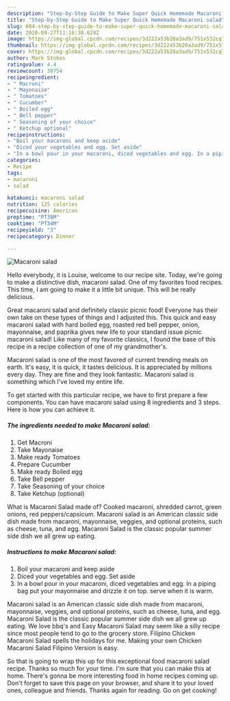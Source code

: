 ```yaml
---
description: "Step-by-Step Guide to Make Super Quick Homemade Macaroni salad"
title: "Step-by-Step Guide to Make Super Quick Homemade Macaroni salad"
slug: 604-step-by-step-guide-to-make-super-quick-homemade-macaroni-salad
date: 2020-09-27T11:10:38.629Z
image: https://img-global.cpcdn.com/recipes/3d222a53b20a3ad9/751x532cq70/macaroni-salad-recipe-main-photo.jpg
thumbnail: https://img-global.cpcdn.com/recipes/3d222a53b20a3ad9/751x532cq70/macaroni-salad-recipe-main-photo.jpg
cover: https://img-global.cpcdn.com/recipes/3d222a53b20a3ad9/751x532cq70/macaroni-salad-recipe-main-photo.jpg
author: Mark Stokes
ratingvalue: 4.4
reviewcount: 38754
recipeingredient:
- " Macroni"
- " Mayonaise"
- " Tomatoes"
- " Cucumber"
- " Boiled egg"
- " Bell pepper"
- " Seasoning of your choice"
- " Ketchup optional"
recipeinstructions:
- "Boil your macaroni and keep aside"
- "Diced your vegetables and egg. Set aside"
- "In a bowl pour in your macaroni, diced vegetables and egg. In a piping bag put your mayonnaise and drizzle it on top. serve when it is warm."
categories:
- Recipe
tags:
- macaroni
- salad

katakunci: macaroni salad 
nutrition: 125 calories
recipecuisine: American
preptime: "PT38M"
cooktime: "PT34M"
recipeyield: "3"
recipecategory: Dinner

---
```



![Macaroni salad](https://img-global.cpcdn.com/recipes/3d222a53b20a3ad9/751x532cq70/macaroni-salad-recipe-main-photo.jpg)

Hello everybody, it is Louise, welcome to our recipe site. Today, we're going to make a distinctive dish, macaroni salad. One of my favorites food recipes. This time, I am going to make it a little bit unique. This will be really delicious.

Great macaroni salad and definitely classic picnic food! Everyone has their own take on these types of things and I adjusted this. This quick and easy macaroni salad with hard boiled egg, roasted red bell pepper, onion, mayonnaise, and paprika gives new life to your standard issue picnic macaroni salad! Like many of my favorite classics, I found the base of this recipe in a recipe collection of one of my grandmother&#39;s.

Macaroni salad is one of the most favored of current trending meals on earth. It's easy, it is quick, it tastes delicious. It is appreciated by millions every day. They are fine and they look fantastic. Macaroni salad is something which I've loved my entire life.


To get started with this particular recipe, we have to first prepare a few components. You can have macaroni salad using 8 ingredients and 3 steps. Here is how you can achieve it.

<!--inarticleads1-->

##### The ingredients needed to make Macaroni salad:

1. Get  Macroni
1. Take  Mayonaise
1. Make ready  Tomatoes
1. Prepare  Cucumber
1. Make ready  Boiled egg
1. Take  Bell pepper
1. Take  Seasoning of your choice
1. Take  Ketchup (optional)


What is Macaroni Salad made of? Cooked macaroni, shredded carrot, green onions, red peppers/capsicum. Macaroni salad is an American classic side dish made from macaroni, mayonnaise, veggies, and optional proteins, such as cheese, tuna, and egg. Macaroni Salad is the classic popular summer side dish we all grew up eating. 

<!--inarticleads2-->

##### Instructions to make Macaroni salad:

1. Boil your macaroni and keep aside
1. Diced your vegetables and egg. Set aside
1. In a bowl pour in your macaroni, diced vegetables and egg. In a piping bag put your mayonnaise and drizzle it on top. serve when it is warm.


Macaroni salad is an American classic side dish made from macaroni, mayonnaise, veggies, and optional proteins, such as cheese, tuna, and egg. Macaroni Salad is the classic popular summer side dish we all grew up eating. We love bbq&#39;s and Easy Macaroni Salad may seem like a silly recipe since most people tend to go to the grocery store. Filipino Chicken Macaroni Salad spells the holidays for me. Making your own Chicken Macaroni Salad Filipino Version is easy. 

So that is going to wrap this up for this exceptional food macaroni salad recipe. Thanks so much for your time. I'm sure that you can make this at home. There's gonna be more interesting food in home recipes coming up. Don't forget to save this page on your browser, and share it to your loved ones, colleague and friends. Thanks again for reading. Go on get cooking!
